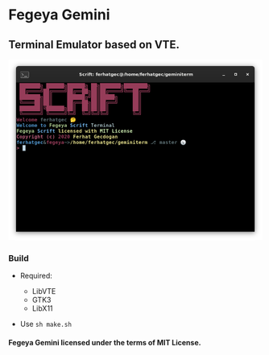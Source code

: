 # Fegeya Gemini 
## Terminal Emulator based on VTE.

![Huh..Scrift.](/resource/window.png)


### Build
  * Required:
      * LibVTE
      * GTK3
      * LibX11
      
  * Use ```sh make.sh```
  
#### Fegeya Gemini licensed under the terms of MIT License.
